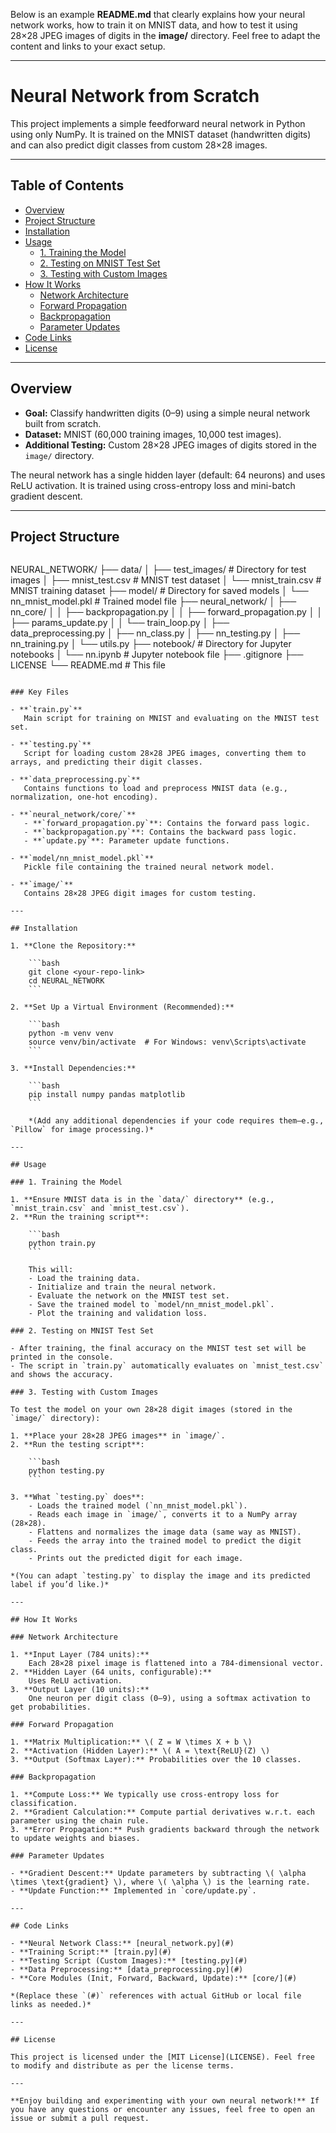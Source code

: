 Below is an example **README.md** that clearly explains how your neural network works, how to train it on MNIST data, and how to test it using 28×28 JPEG images of digits in the **image/** directory. Feel free to adapt the content and links to your exact setup.

---

# Neural Network from Scratch

This project implements a simple feedforward neural network in Python using only NumPy. It is trained on the MNIST dataset (handwritten digits) and can also predict digit classes from custom 28×28 images.

---

## Table of Contents

- [Overview](#overview)
- [Project Structure](#project-structure)
- [Installation](#installation)
- [Usage](#usage)
   - [1. Training the Model](#1-training-the-model)
   - [2. Testing on MNIST Test Set](#2-testing-on-mnist-test-set)
   - [3. Testing with Custom Images](#3-testing-with-custom-images)
- [How It Works](#how-it-works)
   - [Network Architecture](#network-architecture)
   - [Forward Propagation](#forward-propagation)
   - [Backpropagation](#backpropagation)
   - [Parameter Updates](#parameter-updates)
- [Code Links](#code-links)
- [License](#license)

---

## Overview

- **Goal:** Classify handwritten digits (0–9) using a simple neural network built from scratch.
- **Dataset:** MNIST (60,000 training images, 10,000 test images).
- **Additional Testing:** Custom 28×28 JPEG images of digits stored in the `image/` directory.

The neural network has a single hidden layer (default: 64 neurons) and uses ReLU activation. It is trained using cross-entropy loss and mini-batch gradient descent.

---

## Project Structure

```
```
NEURAL_NETWORK/
├── data/
│   ├── test_images/          # Directory for test images
│   ├── mnist_test.csv        # MNIST test dataset
│   └── mnist_train.csv       # MNIST training dataset
├── model/                    # Directory for saved models
│   └── nn_mnist_model.pkl    # Trained model file
├── neural_network/
│   ├── nn_core/
│   │   ├── backpropagation.py
│   │   ├── forward_propagation.py
│   │   ├── params_update.py
│   │   └── train_loop.py
│   ├── data_preprocessing.py
│   ├── nn_class.py
│   ├── nn_testing.py
│   ├── nn_training.py
│   └── utils.py
├── notebook/                 # Directory for Jupyter notebooks
│   └── nn.ipynb              # Jupyter notebook file
├── .gitignore
├── LICENSE
└── README.md                 # This file
```

### Key Files

- **`train.py`**  
   Main script for training on MNIST and evaluating on the MNIST test set.

- **`testing.py`**  
   Script for loading custom 28×28 JPEG images, converting them to arrays, and predicting their digit classes.

- **`data_preprocessing.py`**  
   Contains functions to load and preprocess MNIST data (e.g., normalization, one-hot encoding).

- **`neural_network/core/`**  
   - **`forward_propagation.py`**: Contains the forward pass logic.  
   - **`backpropagation.py`**: Contains the backward pass logic.  
   - **`update.py`**: Parameter update functions.  

- **`model/nn_mnist_model.pkl`**  
   Pickle file containing the trained neural network model.

- **`image/`**  
   Contains 28×28 JPEG digit images for custom testing.

---

## Installation

1. **Clone the Repository:**

    ```bash
    git clone <your-repo-link>
    cd NEURAL_NETWORK
    ```

2. **Set Up a Virtual Environment (Recommended):**

    ```bash
    python -m venv venv
    source venv/bin/activate  # For Windows: venv\Scripts\activate
    ```

3. **Install Dependencies:**

    ```bash
    pip install numpy pandas matplotlib
    ```

    *(Add any additional dependencies if your code requires them—e.g., `Pillow` for image processing.)*

---

## Usage

### 1. Training the Model

1. **Ensure MNIST data is in the `data/` directory** (e.g., `mnist_train.csv` and `mnist_test.csv`).
2. **Run the training script**:

    ```bash
    python train.py
    ```

    This will:
    - Load the training data.
    - Initialize and train the neural network.
    - Evaluate the network on the MNIST test set.
    - Save the trained model to `model/nn_mnist_model.pkl`.
    - Plot the training and validation loss.

### 2. Testing on MNIST Test Set

- After training, the final accuracy on the MNIST test set will be printed in the console.  
- The script in `train.py` automatically evaluates on `mnist_test.csv` and shows the accuracy.

### 3. Testing with Custom Images

To test the model on your own 28×28 digit images (stored in the `image/` directory):

1. **Place your 28×28 JPEG images** in `image/`.  
2. **Run the testing script**:

    ```bash
    python testing.py
    ```

3. **What `testing.py` does**:
    - Loads the trained model (`nn_mnist_model.pkl`).
    - Reads each image in `image/`, converts it to a NumPy array (28×28).
    - Flattens and normalizes the image data (same way as MNIST).
    - Feeds the array into the trained model to predict the digit class.
    - Prints out the predicted digit for each image.

*(You can adapt `testing.py` to display the image and its predicted label if you’d like.)*

---

## How It Works

### Network Architecture

1. **Input Layer (784 units):**  
    Each 28×28 pixel image is flattened into a 784-dimensional vector.
2. **Hidden Layer (64 units, configurable):**  
    Uses ReLU activation.
3. **Output Layer (10 units):**  
    One neuron per digit class (0–9), using a softmax activation to get probabilities.

### Forward Propagation

1. **Matrix Multiplication:** \( Z = W \times X + b \)
2. **Activation (Hidden Layer):** \( A = \text{ReLU}(Z) \)
3. **Output (Softmax Layer):** Probabilities over the 10 classes.

### Backpropagation

1. **Compute Loss:** We typically use cross-entropy loss for classification.
2. **Gradient Calculation:** Compute partial derivatives w.r.t. each parameter using the chain rule.
3. **Error Propagation:** Push gradients backward through the network to update weights and biases.

### Parameter Updates

- **Gradient Descent:** Update parameters by subtracting \( \alpha \times \text{gradient} \), where \( \alpha \) is the learning rate.
- **Update Function:** Implemented in `core/update.py`.

---

## Code Links

- **Neural Network Class:** [neural_network.py](#)  
- **Training Script:** [train.py](#)  
- **Testing Script (Custom Images):** [testing.py](#)  
- **Data Preprocessing:** [data_preprocessing.py](#)  
- **Core Modules (Init, Forward, Backward, Update):** [core/](#)

*(Replace these `(#)` references with actual GitHub or local file links as needed.)*

---

## License

This project is licensed under the [MIT License](LICENSE). Feel free to modify and distribute as per the license terms.

---

**Enjoy building and experimenting with your own neural network!** If you have any questions or encounter any issues, feel free to open an issue or submit a pull request.
